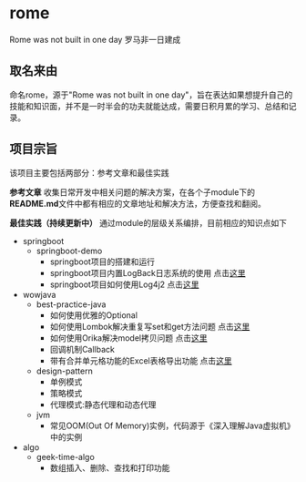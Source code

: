 # rome
Rome was not built in one day 罗马非一日建成

## 取名来由
命名rome，源于"Rome was not built in one day"，旨在表达如果想提升自己的技能和知识面，并不是一时半会的功夫就能达成，需要日积月累的学习、总结和记录。

## 项目宗旨
该项目主要包括两部分：参考文章和最佳实践

**参考文章**
收集日常开发中相关问题的解决方案，在各个子module下的**README.md**文件中都有相应的文章地址和解决方法，方便查找和翻阅。

**最佳实践（持续更新中）**
通过module的层级关系编排，目前相应的知识点如下

* springboot
  * springboot-demo
    * springboot项目的搭建和运行
    * springboot项目内置LogBack日志系统的使用 点击[这里](https://www.cnblogs.com/bigdataZJ/p/springboot-log.html)
    * springboot项目如何使用Log4j2 点击[这里](https://www.cnblogs.com/bigdataZJ/p/spring-boot-log4j2.html)
* wowjava
  * best-practice-java
    * 如何使用优雅的Optional
    * 如何使用Lombok解决重复写set和get方法问题 点击[这里](https://www.cnblogs.com/bigdataZJ/p/lombok_and_orika.html)
    * 如何使用Orika解决model拷贝问题  点击[这里](https://www.cnblogs.com/bigdataZJ/p/lombok_and_orika.html)
    * 回调机制Callback
    * 带有合并单元格功能的Excel表格导出功能 点击[这里](https://www.cnblogs.com/bigdataZJ/p/excel_export.html)
  * design-pattern
    * 单例模式
    * 策略模式
    * 代理模式:静态代理和动态代理
  * jvm
    * 常见OOM(Out Of Memory)实例，代码源于《深入理解Java虚拟机》中的实例
* algo
  * geek-time-algo
    * 数组插入、删除、查找和打印功能

